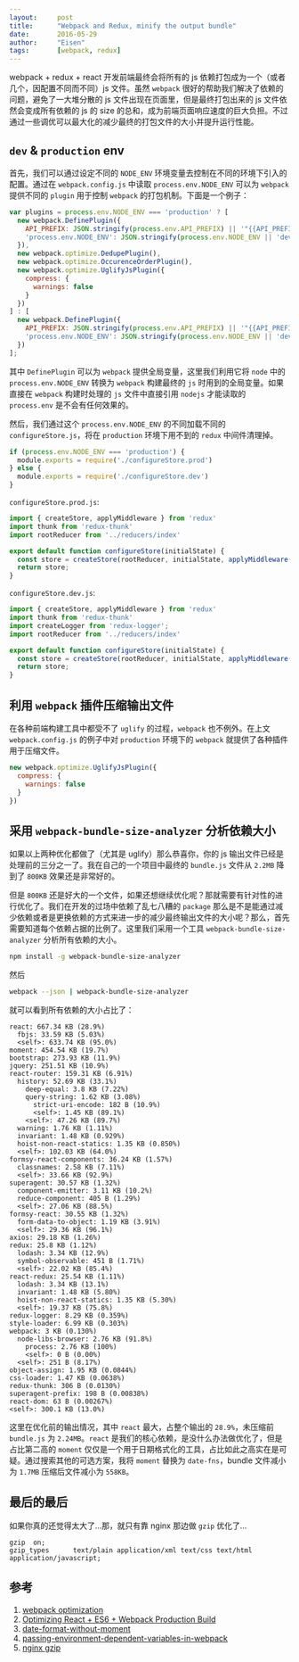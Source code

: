 ```yaml
---
layout:     post
title:      "Webpack and Redux, minify the output bundle"
date:       2016-05-29
author:     "Eisen"
tags:       [webpack, redux]
---
```


webpack + redux + react 开发前端最终会将所有的 js 依赖打包成为一个（或者几个，因配置不同而不同）js 文件。虽然 `webpack` 很好的帮助我们解决了依赖的问题，避免了一大堆分散的 js 文件出现在页面里，但是最终打包出来的 js 文件依然会变成所有依赖的 js 的 size 的总和，成为前端页面响应速度的巨大负担。不过通过一些调优可以最大化的减少最终的打包文件的大小并提升运行性能。

## `dev` & `production` env

首先，我们可以通过设定不同的 `NODE_ENV` 环境变量去控制在不同的环境下引入的配置。通过在 `webpack.config.js` 中读取 `process.env.NODE_ENV` 可以为 `webpack` 提供不同的 `plugin` 用于控制 `webpack` 的打包机制。下面是一个例子：

```javascript
var plugins = process.env.NODE_ENV === 'production' ? [
  new webpack.DefinePlugin({
    API_PREFIX: JSON.stringify(process.env.API_PREFIX) || '"{{API_PREFIX}}"',
    'process.env.NODE_ENV': JSON.stringify(process.env.NODE_ENV || 'development')
  }),
  new webpack.optimize.DedupePlugin(),
  new webpack.optimize.OccurenceOrderPlugin(),
  new webpack.optimize.UglifyJsPlugin({
    compress: {
      warnings: false
    }
  })
] : [
  new webpack.DefinePlugin({
    API_PREFIX: JSON.stringify(process.env.API_PREFIX) || '"{{API_PREFIX}}"',
    'process.env.NODE_ENV': JSON.stringify(process.env.NODE_ENV || 'development')
  })
];
```
其中 `DefinePlugin` 可以为 `webpack` 提供全局变量，这里我们利用它将 `node` 中的 `process.env.NODE_ENV` 转换为 `webpack` 构建最终的 `js` 时用到的全局变量。如果直接在 `webpack` 构建时处理的 `js` 文件中直接引用 `nodejs` 才能读取的 `process.env` 是不会有任何效果的。

然后，我们通过这个 `process.env.NODE_ENV` 的不同加载不同的 `configureStore.js`，将在 `production` 环境下用不到的 `redux` 中间件清理掉。

```javascript
if (process.env.NODE_ENV === 'production') {
  module.exports = require('./configureStore.prod')
} else {
  module.exports = require('./configureStore.dev')
}
```

`configureStore.prod.js`:

```js
import { createStore, applyMiddleware } from 'redux'
import thunk from 'redux-thunk'
import rootReducer from '../reducers/index'

export default function configureStore(initialState) {
  const store = createStore(rootReducer, initialState, applyMiddleware(thunk));
  return store;
}
```

`configureStore.dev.js`:

```javascript
import { createStore, applyMiddleware } from 'redux'
import thunk from 'redux-thunk'
import createLogger from 'redux-logger';
import rootReducer from '../reducers/index'

export default function configureStore(initialState) {
  const store = createStore(rootReducer, initialState, applyMiddleware(thunk, createLogger()));
  return store;
}
```

## 利用 `webpack` 插件压缩输出文件

在各种前端构建工具中都受不了 `uglify` 的过程，`webpack` 也不例外。在上文 `webpack.config.js` 的例子中对 `production` 环境下的 `webpack` 就提供了各种插件用于压缩文件。

```js
new webpack.optimize.UglifyJsPlugin({
  compress: {
    warnings: false
  }
})
```

## 采用 `webpack-bundle-size-analyzer` 分析依赖大小

如果以上两种优化都做了（尤其是 uglify）那么恭喜你，你的 js 输出文件已经是处理前的三分之一了。我在自己的一个项目中最终的 `bundle.js` 文件从 `2.2MB` 降到了 `800KB` 效果还是非常好的。

但是 `800KB` 还是好大的一个文件，如果还想继续优化呢？那就需要有针对性的进行优化了。我们在开发的过场中依赖了乱七八糟的 `package` 那么是不是能通过减少依赖或者是更换依赖的方式来进一步的减少最终输出文件的大小呢？那么，首先需要知道每个依赖占据的比例了。这里我们采用一个工具 `webpack-bundle-size-analyzer` 分析所有依赖的大小。

```sh
npm install -g webpack-bundle-size-analyzer
```

然后 

```sh
webpack --json | webpack-bundle-size-analyzer
```

就可以看到所有依赖的大小占比了：

```
react: 667.34 KB (28.9%)
  fbjs: 33.59 KB (5.03%)
  <self>: 633.74 KB (95.0%)
moment: 454.54 KB (19.7%)
bootstrap: 273.93 KB (11.9%)
jquery: 251.51 KB (10.9%)
react-router: 159.31 KB (6.91%)
  history: 52.69 KB (33.1%)
    deep-equal: 3.8 KB (7.22%)
    query-string: 1.62 KB (3.08%)
      strict-uri-encode: 182 B (10.9%)
      <self>: 1.45 KB (89.1%)
    <self>: 47.26 KB (89.7%)
  warning: 1.76 KB (1.11%)
  invariant: 1.48 KB (0.929%)
  hoist-non-react-statics: 1.35 KB (0.850%)
  <self>: 102.03 KB (64.0%)
formsy-react-components: 36.24 KB (1.57%)
  classnames: 2.58 KB (7.11%)
  <self>: 33.66 KB (92.9%)
superagent: 30.57 KB (1.32%)
  component-emitter: 3.11 KB (10.2%)
  reduce-component: 405 B (1.29%)
  <self>: 27.06 KB (88.5%)
formsy-react: 30.55 KB (1.32%)
  form-data-to-object: 1.19 KB (3.91%)
  <self>: 29.36 KB (96.1%)
axios: 29.18 KB (1.26%)
redux: 25.8 KB (1.12%)
  lodash: 3.34 KB (12.9%)
  symbol-observable: 451 B (1.71%)
  <self>: 22.02 KB (85.4%)
react-redux: 25.54 KB (1.11%)
  lodash: 3.34 KB (13.1%)
  invariant: 1.48 KB (5.80%)
  hoist-non-react-statics: 1.35 KB (5.30%)
  <self>: 19.37 KB (75.8%)
redux-logger: 8.29 KB (0.359%)
style-loader: 6.99 KB (0.303%)
webpack: 3 KB (0.130%)
  node-libs-browser: 2.76 KB (91.8%)
    process: 2.76 KB (100%)
    <self>: 0 B (0.00%)
  <self>: 251 B (8.17%)
object-assign: 1.95 KB (0.0844%)
css-loader: 1.47 KB (0.0638%)
redux-thunk: 306 B (0.0130%)
superagent-prefix: 198 B (0.00838%)
react-dom: 63 B (0.00267%)
<self>: 300.1 KB (13.0%)
```

这里在优化前的输出情况，其中 `react` 最大，占整个输出的 `28.9%`，未压缩前 `bundle.js` 为 `2.24MB`。`react` 是我们的核心依赖，是没什么办法做优化了，但是占比第二高的 `moment` 仅仅是一个用于日期格式化的工具，占比如此之高实在是可疑。通过搜索其他的可选方案，我将 `moment` 替换为 `date-fns`，bundle 文件减小为 `1.7MB` 压缩后文件减小为 `558KB`。

## 最后的最后

如果你真的还觉得太大了...那，就只有靠 nginx 那边做 `gzip` 优化了...

```
gzip  on;
gzip_types      text/plain application/xml text/css text/html application/javascript;
```

## 参考

1. [webpack optimization](https://webpack.github.io/docs/optimization.html)
2. [Optimizing React + ES6 + Webpack Production Build](https://moduscreate.com/optimizing-react-es6-webpack-production-build/)
3. [date-format-without-moment](https://stackoverflow.com/questions/17093796/date-formatting-with-without-moment-js)
4. [passing-environment-dependent-variables-in-webpack](https://stackoverflow.com/questions/30030031/passing-environment-dependent-variables-in-webpack)
5. [nginx gzip](https://nginx.org/en/docs/http/ngx_http_gzip_module.html)


